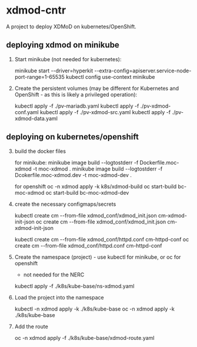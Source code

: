 # xdmod-cntr
A project to deploy XDMoD on kubernetes/OpenShift.


## deploying xdmod on minikube
1) Start minikube (not needed for kubernetes):
 
    minikube start --driver=hyperkit --extra-config=apiserver.service-node-port-range=1-65535
    kubectl config use-context minikube

2) Create the persistent volumes (may be different for Kubernetes and OpenShift - as this is likely a privileged operation):

    kubectl apply -f ./pv-mariadb.yaml
    kubectl apply -f ./pv-xdmod-conf.yaml
    kubectl apply -f ./pv-xdmod-src.yaml
    kubectl apply -f ./pv-xdmod-data.yaml
## deploying on kubernetes/openshift

3) build the docker files

    for minikube:
        minikube image build --logtostderr -f Dockerfile.moc-xdmod -t moc-xdmod .
        minikube image build --logtostderr -f Dcokerfile.moc-xdmod.dev -t moc-xdmod-dev .

    for openshift
        oc -n xdmod apply -k k8s/xdmod-build
        oc start-build bc-moc-xdmod
        oc start-build bc-moc-xdmod-dev

4) create the necessary configmaps/secrets
     
    kubectl create cm --from-file xdmod_conf/xdmod_init.json cm-xdmod-init-json 
    oc create cm --from-file xdmod_conf/xdmod_init.json cm-xdmod-init-json 

    kubectl create cm --from-file xdmod_conf/httpd.conf cm-httpd-conf
    oc create cm --from-file xdmod_conf/httpd.conf cm-httpd-conf


5) Create the namespace (project) - use kubectl for minikube, or oc for openshift 

   - not needed for the NERC

    kubectl apply -f ./k8s/kube-base/ns-xdmod.yaml

6) Load the project into the namespace

    kubectl -n xdmod apply -k ./k8s/kube-base
    oc -n xdmod apply -k ./k8s/kube-base

7) Add the route

    oc -n xdmod apply -f ./k8s/kube-base/xdmod-route.yaml

